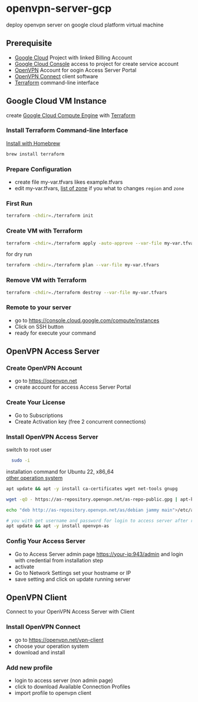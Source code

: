 # openvpn-server-gcp

deploy openvpn server on google cloud platform virtual machine

## Prerequisite

- [Google Cloud](https://cloud.google.com) Project with linked Billing Account
- [Google Cloud Console](https://console.cloud.google.com) access to project for create service account
- [OpenVPN](https://openvpn.net) Account for oogin Access Server Portal
- [OpenVPN Connect](https://openvpn.net/vpn-client) client software
- [Terraform](https://www.terraform.io) command-line interface

## Google Cloud VM Instance

create [Google Cloud Compute Engine](https://cloud.google.com/compute) with [Terraform](https://www.terraform.io)

### Install Terraform Command-line Interface

[Install with Homebrew](https://formulae.brew.sh/formula/terraform)

```sh
brew install terraform
```

### Prepare Configuration

- create file my-var.tfvars likes example.tfvars
- edit my-var.tfvars,
  [list of zone](https://console.cloud.google.com/compute/zones) if you what to changes `region` and `zone`

### First Run

```sh
terraform -chdir=./terraform init
```

### Create VM with Terraform

```sh
terraform -chdir=./terraform apply -auto-approve --var-file my-var.tfvars
```

for dry run

```sh
terraform -chdir=./terraform plan --var-file my-var.tfvars
```

### Remove VM with Terraform

```sh
terraform -chdir=./terraform destroy --var-file my-var.tfvars
```

### Remote to your server

- go to <https://console.cloud.google.com/compute/instances>
- Click on SSH button
- ready for execute your command

## OpenVPN Access Server

### Create OpenVPN Account

- go to <https://openvpn.net>
- create account for access Access Server Portal

### Create Your License

- Go to Subscriptions
- Create Activation key (free 2 concurrent connections)

### Install OpenVPN Access Server

switch to root user

```sh
  sudo -i
```

installation command for Ubuntu 22, x86_64 \
[other operation system](https://as-portal.openvpn.com/get-access-server)

```sh
apt update && apt -y install ca-certificates wget net-tools gnupg

wget -qO - https://as-repository.openvpn.net/as-repo-public.gpg | apt-key add -

echo "deb http://as-repository.openvpn.net/as/debian jammy main">/etc/apt/sources.list.d/openvpn-as-repo.list

# you with get username and password for login to access server after run this command
apt update && apt -y install openvpn-as
```

### Config Your Access Server

- Go to Access Server admin page <https://your-ip:943/admin> and login with credential from installation step
- activate
- Go to Network Settings set your hostname or IP
- save setting and click on update running server

## OpenVPN Client

Connect to your OpenVPN Access Server with Client

### Install OpenVPN Connect

- go to <https://openvpn.net/vpn-client>
- choose your operation system
- download and install

### Add new profile

- login to access server (non admin page)
- click to download Available Connection Profiles
- import profile to openvpn client
